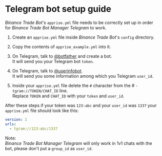# Telegram bot setup guide

_Binance Trade Bot_'s `apprise.yml` file needs to be correctly set up in order for _Binance Trade Bot Manager Telegram_ to work.

1. Create an `apprise.yml` file inside _Binance Trade Bot_'s `config` directory.

2. Copy the contents of `apprise_example.yml` into it.

3. On Telegram, talk to [@botfather] and create a bot.  
   It will send you your Telegram bot `token`.

4. On Telegram, talk to [@userinfobot].  
   It will send you some information among which you Telegram `user_id`.

5. Inside your `apprise.yml` file delete the `#` character from the # `- tgram://TOKEN/CHAT_ID` line.  
   Replace `TOKEN` and `CHAT_ID` with your `token` and `user_id`.

After these steps if your token was `123:abc` and your `user_id` was `1337` your `apprise.yml` file should look like this:

```yaml
version: 1
urls:
  - tgram://123:abc/1337
```

Note:  
_Binance Trade Bot Manager Telegram_ will only work in 1v1 chats with the bot, please don't put a `group_id` as `user_id`.

[@botfather]: https://t.me/botfather
[@userinfobot]: https://t.me/userinfobot
